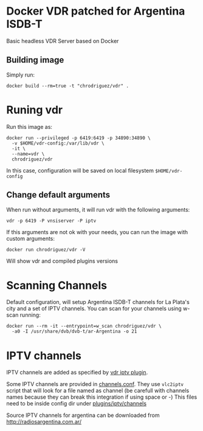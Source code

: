 # Docker VDR patched for Argentina ISDB-T

Basic headless VDR Server based on Docker


## Building image

Simply run: 
```
docker build --rm=true -t "chrodriguez/vdr" .
```

# Runing vdr

Run this image as:

```
docker run --privileged -p 6419:6419 -p 34890:34890 \
  -v $HOME/vdr-config:/var/lib/vdr \
  -it \
  --name=vdr \
  chrodriguez/vdr
```

In this case, configuration will be saved on local filesystem `$HOME/vdr-config`

## Change default arguments
When run without arguments, it will run vdr with the following arguments:

```
vdr -p 6419 -P vnsiserver -P iptv
```

If this arguments are not ok with your needs, you can run the image with custom
arguments:

```
docker run chrodriguez/vdr -V
```

Will show vdr and compiled plugins versions

# Scanning Channels

Default configuration, will setup Argentina ISDB-T channels for La Plata's city
and a set of IPTV channels.
You can scan for your channels using w-scan running:

```
docker run --rm -it --entrypoint=w_scan chrodriguez/vdr \ 
  -a0 -I /usr/share/dvb/dvb-t/ar-Argentina -o 21
```
# IPTV channels

IPTV channels are added as specified by [vdr iptv
plugin](http://www.saunalahti.fi/~rahrenbe/vdr/iptv/). 

Some IPTV channels are provided in [channels.conf](config/channels.conf). They
use `vlc2iptv` script that will look for a file named as channel (be carefull
with channels names because they can break this integration if using space or -)
This files need to be inside config dir under
[plugins/iptv/channels](plugins/iptv/channels)

Source IPTV channels for argentina can be downloaded from http://radiosargentina.com.ar/
